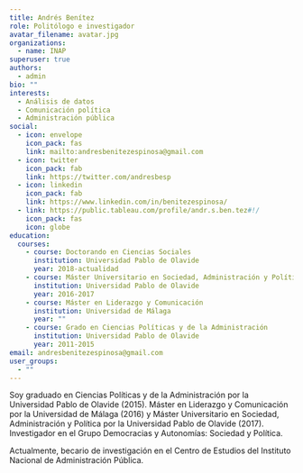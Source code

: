 ```yaml
---
title: Andrés Benítez
role: Politólogo e investigador
avatar_filename: avatar.jpg
organizations:
  - name: INAP
superuser: true
authors:
  - admin
bio: ""
interests:
  - Análisis de datos
  - Comunicación política
  - Administración pública
social:
  - icon: envelope
    icon_pack: fas
    link: mailto:andresbenitezespinosa@gmail.com
  - icon: twitter
    icon_pack: fab
    link: https://twitter.com/andresbesp
  - icon: linkedin
    icon_pack: fab
    link: https://www.linkedin.com/in/benitezespinosa/
  - link: https://public.tableau.com/profile/andr.s.ben.tez#!/
    icon_pack: fas
    icon: globe
education:
  courses:
    - course: Doctorando en Ciencias Sociales
      institution: Universidad Pablo de Olavide
      year: 2018-actualidad
    - course: Máster Universitario en Sociedad, Administración y Política
      institution: Universidad Pablo de Olavide
      year: 2016-2017
    - course: Máster en Liderazgo y Comunicación
      institution: Universidad de Málaga
      year: ""
    - course: Grado en Ciencias Políticas y de la Administración
      institution: Universidad Pablo de Olavide
      year: 2011-2015
email: andresbenitezespinosa@gmail.com
user_groups:
  - ""
---
```

Soy graduado en Ciencias Políticas y de la Administración por la Universidad Pablo de Olavide (2015). Máster en Liderazgo y Comunicación por la Universidad de Málaga (2016) y Máster Universitario en Sociedad, Administración y Política por la Universidad Pablo de Olavide (2017). Investigador en el Grupo Democracias y Autonomías: Sociedad y Política.

Actualmente, becario de investigación en el Centro de Estudios del Instituto Nacional de Administración Pública.
